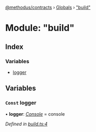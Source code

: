 [@methodus/contracts](../README.md) › [Globals](../globals.md) › ["build"](_build_.md)

# Module: "build"

## Index

### Variables

* [logger](_build_.md#const-logger)

## Variables

### `Const` logger

• **logger**: *[Console](_builder_models_exportify_.md#const-console)* = console

*Defined in [build.ts:4](https://github.com/nodulusteam/methodus.dev/blob/4276858/modules/tools/methodus-contracts/src/build.ts#L4)*
